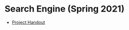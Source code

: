 # Search Engine (Spring 2021) 

- [Project Handout](https://docs.google.com/document/d/12IeSu8jHuZMUe4wZO8gnNd26-nkpnZIR4sJcYpw8Bdg/edit?usp=sharing)
